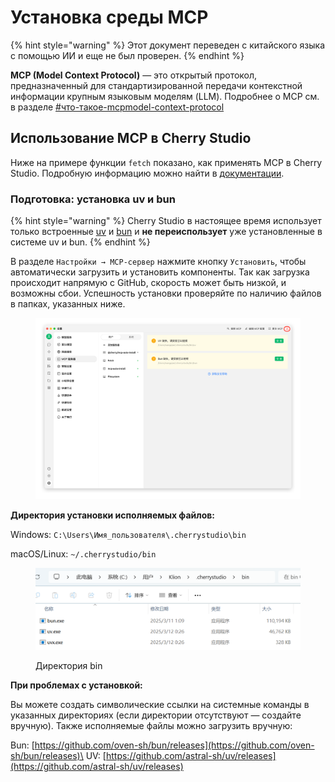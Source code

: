 # Установка среды MCP


{% hint style="warning" %}
Этот документ переведен с китайского языка с помощью ИИ и еще не был проверен.
{% endhint %}




**MCP (Model Context Protocol)** — это открытый протокол, предназначенный для стандартизированной передачи контекстной информации крупным языковым моделям (LLM). Подробнее о MCP см. в разделе [#что-такое-mcpmodel-context-protocol](../../question-contact/knowledge.md#shen-me-shi-mcpmodel-context-protocol "mention")

## Использование MCP в Cherry Studio

Ниже на примере функции `fetch` показано, как применять MCP в Cherry Studio. Подробную информацию можно найти в [документации](https://github.com/modelcontextprotocol/servers/tree/main/src/fetch).

### **Подготовка: установка uv и bun**

{% hint style="warning" %}
Cherry Studio в настоящее время использует только встроенные [uv](https://github.com/astral-sh/uv) и [bun](https://github.com/oven-sh/bun) и **не переиспользует** уже установленные в системе uv и bun.
{% endhint %}

В разделе `Настройки → MCP-сервер` нажмите кнопку `Установить`, чтобы автоматически загрузить и установить компоненты. Так как загрузка происходит напрямую с GitHub, скорость может быть низкой, и возможны сбои. Успешность установки проверяйте по наличию файлов в папках, указанных ниже.

<figure><img src="../../.gitbook/assets/image (2) (1) (1).png" alt=""><figcaption></figcaption></figure>

**Директория установки исполняемых файлов:**

Windows: `C:\Users\Имя_пользователя\.cherrystudio\bin`

macOS/Linux: `~/.cherrystudio/bin`

<figure><img src="../../.gitbook/assets/MCP-cherrystudio_bin_文件夹.png" alt=""><figcaption><p>Директория bin</p></figcaption></figure>

**При проблемах с установкой:**

Вы можете создать символические ссылки на системные команды в указанных директориях (если директории отсутствуют — создайте вручную). Также исполняемые файлы можно загрузить вручную:

Bun: [https://github.com/oven-sh/bun/releases](https://github.com/oven-sh/bun/releases)\
UV: [https://github.com/astral-sh/uv/releases](https://github.com/astral-sh/uv/releases)